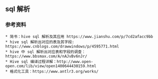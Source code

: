 ## sql 解析
### 参考资料
	* 简书：hive sql 解析及其应用 https://www.jianshu.com/p/7cd2afacc9bb
	* hive sql 解析出对应的表及其字段: https://www.cnblogs.com/drawwindows/p/4595771.html
	* hive 中 sql 解析出对应表和字段的调查：https://www.bbsmax.com/A/nAJvBv6nJr/
	* Hive sql 编译过程详解：http://www.open-open.com/lib/view/open1400644430159.html
	* 格式化工具：https://www.antlr3.org/works/

